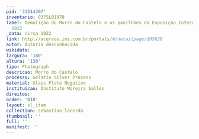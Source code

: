 ```yaml
---
pid: '33514307'
inventario: 037SL01078
label: Demolição do Morro do Castelo e os pavilhôes da Exposição Internacional de
  1922
_data: circa 1922
link: http://acervos.ims.com.br/portals/#/detailpage/105628
autor: Autoria desconhecida
wikidata: 
largura: '180'
altura: '130'
tipo: Photograph
descricao: Morro do Castelo
processo: Gelatin Silver Process
material: Glass Plate Negative
instituicao: Instituto Moreira Salles
direitos: 
order: '010'
layout: sl_item
collection: sebastiao-lacerda
thumbnail: ''
full: ''
manifest: ''
---
```

